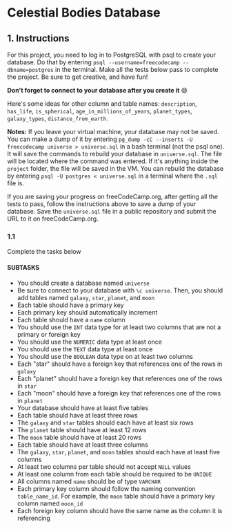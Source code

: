 # Celestial Bodies Database

## 1. Instructions

For this project, you need to log in to PostgreSQL with psql to create your database. Do that by entering `psql --username=freecodecamp --dbname=postgres` in the terminal. Make all the tests below pass to complete the project. Be sure to get creative, and have fun!

**Don't forget to connect to your database after you create it** :smile:

Here's some ideas for other column and table names: `description`, `has_life`, `is_spherical`, `age_in_millions_of_years`, `planet_types`, `galaxy_types`, `distance_from_earth`.

**Notes:**
If you leave your virtual machine, your database may not be saved. You can make a dump of it by entering `pg_dump -cC --inserts -U freecodecamp universe > universe.sql` in a bash terminal (not the psql one). It will save the commands to rebuild your database in `universe.sql`. The file will be located where the command was entered. If it's anything inside the `project` folder, the file will be saved in the VM. You can rebuild the database by entering `psql -U postgres < universe.sql` in a terminal where the `.sql` file is.

If you are saving your progress on freeCodeCamp.org, after getting all the tests to pass, follow the instructions above to save a dump of your database. Save the `universe.sql` file in a public repository and submit the URL to it on freeCodeCamp.org.

### 1.1

Complete the tasks below

#### SUBTASKS

- You should create a database named `universe`
- Be sure to connect to your database with `\c universe`. Then, you should add tables named `galaxy`, `star`, `planet`, and `moon`
- Each table should have a primary key
- Each primary key should automatically increment
- Each table should have a `name` column
- You should use the `INT` data type for at least two columns that are not a primary or foreign key
- You should use the `NUMERIC` data type at least once
- You should use the `TEXT` data type at least once
- You should use the `BOOLEAN` data type on at least two columns
- Each "star" should have a foreign key that references one of the rows in `galaxy`
- Each "planet" should have a foreign key that references one of the rows in `star`
- Each "moon" should have a foreign key that references one of the rows in `planet`
- Your database should have at least five tables
- Each table should have at least three rows
- The `galaxy` and `star` tables should each have at least six rows
- The `planet` table should have at least 12 rows
- The `moon` table should have at least 20 rows
- Each table should have at least three columns
- The `galaxy`, `star`, `planet`, and `moon` tables should each have at least five columns
- At least two columns per table should not accept `NULL` values
- At least one column from each table should be required to be `UNIQUE`
- All columns named `name` should be of type `VARCHAR`
- Each primary key column should follow the naming convention `table_name_id`. For example, the `moon` table should have a primary key column named `moon_id`
- Each foreign key column should have the same name as the column it is referencing
